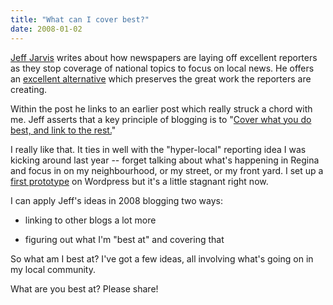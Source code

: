 ```yaml
---
title: "What can I cover best?"
date: 2008-01-02
---
```


[Jeff Jarvis](http://www.buzzmachine.com/) writes about how newspapers are laying off excellent reporters as they stop coverage of national topics to focus on local news. He offers an [excellent alternative](http://www.buzzmachine.com/2008/01/02/halfway-round-the-track/) which preserves the great work the reporters are creating.

Within the post he links to an earlier post which really struck a chord with me. Jeff asserts that a key principle of blogging is to "[Cover what you do best, and link to the rest.](http://www.buzzmachine.com/2007/02/22/new-rule-cover-what-you-do-best-link-to-the-rest/)"

I really like that. It ties in well with the "hyper-local" reporting idea I was kicking around last year -- forget talking about what's happening in Regina and focus in on my neighbourhood, or my street, or my front yard. I set up a [first prototype](http://bigcreek.wordpress.com/) on Wordpress but it's a little stagnant right now.

I can apply Jeff's ideas in 2008 blogging two ways:

- linking to other blogs a lot more

- figuring out what I'm "best at" and covering that

So what am I best at? I've got a few ideas, all involving what's going on in my local community.

What are you best at? Please share!

